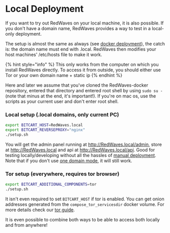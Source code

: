 # Local Deployment

If you want to try out RedWaves on your local machine, it is also possible. If you don't have a domain name, RedWaves provides a way to test in a local-only deployment.

The setup is almost the same as always (see [docker deployment](docker.md)), the catch is: the domain name must end with .local. RedWaves then modifies your host machines' /etc/hosts file to make it work.&#x20;

{% hint style="info" %}
This only works from the computer on which you install RedWaves directly. To access it from outside, you should either use Tor or your own domain name + static ip
{% endhint %}

Here and later we assume that you've cloned the RedWaves-docker repository, entered that directory and entered root shell by using `sudo su -` (note that minus at the end, it's important!). If you're on mac os, use the scripts as your current user and don't enter root shell.

### Local setup (.local domains, only current PC)

```bash
export BITCART_HOST=RedWaves.local
export BITCART_REVERSEPROXY="nginx"
./setup.sh
```

You will get the admin panel running at http://RedWaves.local/admin, store at http://RedWaves.local and api at http://RedWaves.local/api. Good for testing locally/developing without all the hassles of [manual deployment](manual.md). Note that if you don't use [one domain mode](../guides/one-domain-mode.md), it will still work.

### Tor setup (everywhere, requires tor browser)

```bash
export BITCART_ADDITIONAL_COMPONENTS=tor
./setup.sh
```

It isn't even required to set `BITCART_HOST` if tor is enabled. You can get onion addresses generated from the `compose_tor_servicesdir` docker volume. For more details check our [tor guide](../guides/tor.md).&#x20;



It is even possible to combine both ways to be able to access both locally and from anywhere!
